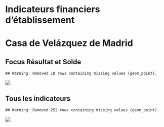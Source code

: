 Indicateurs financiers d’établissement
================

# Casa de Velázquez de Madrid

## Focus Résultat et Solde

    ## Warning: Removed 18 rows containing missing values (geom_point).

![](casa_de_velázquez_de_madrid_files/figure-gfm/etab.focus-1.png)<!-- -->

## Tous les indicateurs

    ## Warning: Removed 252 rows containing missing values (geom_point).

![](casa_de_velázquez_de_madrid_files/figure-gfm/etab-1.png)<!-- -->
